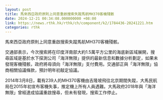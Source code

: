 ```yaml
---
layout: post
title: 馬來西亞政府原則上同意重啟搜索失蹤馬航MH370客機殘骸
date: 2024-12-21 00:34:08.000000000 +08:00
link: https://news.rthk.hk/rthk/ch/component/k2/1784436-20241221.htm
categories: rthk
---
```


馬來西亞政府原則上同意重啟搜索失蹤馬航MH370客機殘骸。

交通部表示，今次搜索將在印度洋南部大約1.5萬平方公里的海底新區域展開，搜尋區域是基於水下探測公司「海洋無限」提供的最新信息和數據分析劃定，如果未發現客機殘骸，政府將毋須向「海洋無限」支付費用。交通部正與「海洋無限」協商相關協議條款，預計明年初敲定協議。

2014年3月8日，載有239人的MH370客機由吉隆坡飛往北京期間失蹤，大馬民航局在2015年初宣布客機失事，推定機上所有人員遇難。大馬政府2018年與「海洋無限」曾經達成協議重啟搜尋，但未有發現，搜索工作停止。
